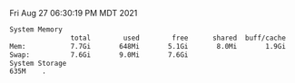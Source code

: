 Fri Aug 27 06:30:19 PM MDT 2021
```bash
System Memory
               total        used        free      shared  buff/cache   available
Mem:           7.7Gi       648Mi       5.1Gi       8.0Mi       1.9Gi       6.7Gi
Swap:          7.6Gi       9.0Mi       7.6Gi
System Storage
635M	.
```
